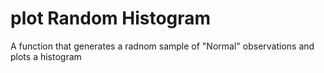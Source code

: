 # plot Random Histogram

A function that generates a radnom sample of "Normal" observations and 
plots a histogram